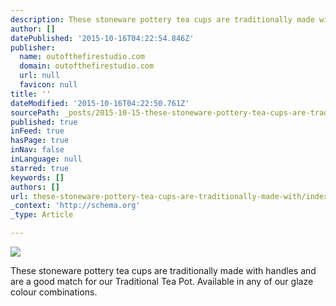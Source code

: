 ```yaml
---
description: These stoneware pottery tea cups are traditionally made with handles and are a good match for our Traditional Tea Pot. Available in any of our glaze colour comb
author: []
datePublished: '2015-10-16T04:22:54.846Z'
publisher:
  name: outofthefirestudio.com
  domain: outofthefirestudio.com
  url: null
  favicon: null
title: ''
dateModified: '2015-10-16T04:22:50.761Z'
sourcePath: _posts/2015-10-15-these-stoneware-pottery-tea-cups-are-traditionally-made-with.md
published: true
inFeed: true
hasPage: true
inNav: false
inLanguage: null
starred: true
keywords: []
authors: []
url: these-stoneware-pottery-tea-cups-are-traditionally-made-with/index.html
_context: 'http://schema.org'
_type: Article

---
```

![](http://outofthefirestudio.com/images/mugs/two%20tea%20mugs_resize.jpg)

These stoneware pottery tea cups are traditionally made with handles and are a good match for our Traditional Tea Pot. Available in any of our glaze colour combinations.